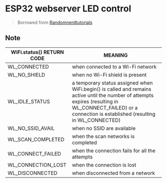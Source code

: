 # ESP32 webserver LED control
> Borrowed from [Randomnerdtutorials](https|//randomnerdtutorials.com/esp32-web-server-arduino-ide/)

## Note

WiFi.status() RETURN CODE | MEANING
-|-
WL_CONNECTED| when connected to a Wi-Fi network
WL_NO_SHIELD| when no Wi-Fi shield is present
WL_IDLE_STATUS| a temporary status assigned when WiFi.begin() is called and remains active until the number of attempts expires (resulting in WL_CONNECT_FAILED) or a connection is established (resulting in WL_CONNECTED)
WL_NO_SSID_AVAIL| when no SSID are available
WL_SCAN_COMPLETED| when the scan networks is completed
WL_CONNECT_FAILED| when the connection fails for all the attempts
WL_CONNECTION_LOST| when the connection is lost
WL_DISCONNECTED| when disconnected from a network